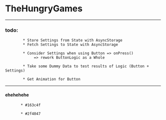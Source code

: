 # TheHungryGames

---


### todo: 
            * Store Settings from State with AsyncStorage
            * Fetch Settings to State with AsyncStorage
            
            * Consider Settings when using Button => onPress()
                 => rework ButtonLogic as a Whole
            
            * Take some Dummy Data to test results of Logic (Button + Settings)
            
            * Get Animation for Button
---


#### ehehehehe

           * #163c4f
           
           * #2f4047
